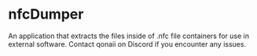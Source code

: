 # nfcDumper
An application that extracts the files inside of .nfc file containers for use in external software. 
Contact qonaii on Discord if you encounter any issues.
